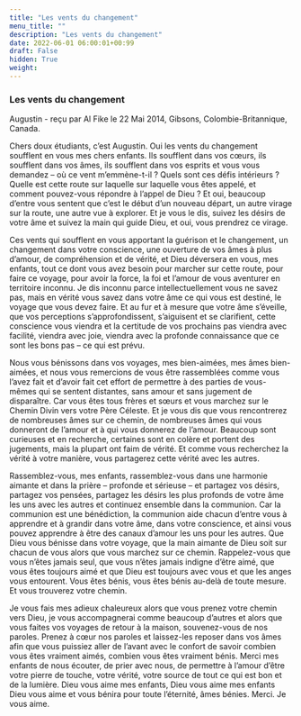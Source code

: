 ```yaml
---
title: "Les vents du changement"
menu_title: ""
description: "Les vents du changement"
date: 2022-06-01 06:00:01+00:99
draft: False
hidden: True
weight:
---
```

### Les vents du changement

Augustin - reçu par Al Fike le 22 Mai 2014, Gibsons, Colombie-Britannique, Canada.

Chers doux étudiants, c’est Augustin. Oui les vents du changement soufflent en vous mes chers enfants. Ils soufflent dans vos cœurs, ils soufflent dans vos âmes, ils soufflent dans vos esprits et vous vous demandez – où ce vent m’emmène-t-il ? Quels sont ces défis intérieurs ? Quelle est cette route sur laquelle sur laquelle vous êtes appelé, et comment pouvez-vous répondre à l’appel de Dieu ? Et oui, beaucoup d’entre vous sentent que c’est le début d’un nouveau départ, un autre virage sur la route, une autre vue à explorer. Et je vous le dis, suivez les désirs de votre âme et suivez la main qui guide Dieu, et oui, vous prendrez ce virage.

Ces vents qui soufflent en vous apportant la guérison et le changement, un changement dans votre conscience, une ouverture de vos âmes à plus d’amour, de compréhension et de vérité, et Dieu déversera en vous, mes enfants, tout ce dont vous avez besoin pour marcher sur cette route, pour faire ce voyage, pour avoir la force, la foi et l’amour de vous aventurer en territoire inconnu. Je dis inconnu parce intellectuellement vous ne savez pas, mais en vérité vous savez dans votre âme ce qui vous est destiné, le voyage que vous devez faire. Et au fur et à mesure que votre âme s’éveille, que vos perceptions s’approfondissent, s’aiguisent et se clarifient, cette conscience vous viendra et la certitude de vos prochains pas viendra avec facilité, viendra avec joie, viendra avec la profonde connaissance que ce sont les bons pas – ce qui est prévu.

Nous vous bénissons dans vos voyages, mes bien-aimées, mes âmes bien-aimées, et nous vous remercions de vous être rassemblées comme vous l’avez fait et d’avoir fait cet effort de permettre à des parties de vous-mêmes qui se sentent distantes, sans amour et sans jugement de disparaître. Car vous êtes tous frères et sœurs et vous marchez sur le Chemin Divin vers votre Père Céleste. Et je vous dis que vous rencontrerez de nombreuses âmes sur ce chemin, de nombreuses âmes qui vous donneront de l’amour et à qui vous donnerez de l’amour. Beaucoup sont curieuses et en recherche, certaines sont en colère et portent des jugements, mais la plupart ont faim de vérité. Et comme vous recherchez la vérité à votre manière, vous partagerez cette vérité avec les autres.

Rassemblez-vous, mes enfants, rassemblez-vous dans une harmonie aimante et dans la prière – profonde et sérieuse – et partagez vos désirs, partagez vos pensées, partagez les désirs les plus profonds de votre âme les uns avec les autres et continuez ensemble dans la communion. Car la communion est une bénédiction, la communion aide chacun d’entre vous à apprendre et à grandir dans votre âme, dans votre conscience, et ainsi vous pouvez apprendre à être des canaux d’amour les uns pour les autres. Que Dieu vous bénisse dans votre voyage, que la main aimante de Dieu soit sur chacun de vous alors que vous marchez sur ce chemin. Rappelez-vous que vous n’êtes jamais seul, que vous n’êtes jamais indigne d’être aimé, que vous êtes toujours aimé et que Dieu est toujours avec vous et que les anges vous entourent. Vous êtes bénis, vous êtes bénis au-delà de toute mesure. Et vous trouverez votre chemin.

Je vous fais mes adieux chaleureux alors que vous prenez votre chemin vers Dieu, je vous accompagnerai comme beaucoup d’autres et alors que vous faites vos voyages de retour à la maison, souvenez-vous de nos paroles. Prenez à cœur nos paroles et laissez-les reposer dans vos âmes afin que vous puissiez aller de l’avant avec le confort de savoir combien vous êtes vraiment aimés, combien vous êtes vraiment bénis. Merci mes enfants de nous écouter, de prier avec nous, de permettre à l’amour d’être votre pierre de touche, votre vérité, votre source de tout ce qui est bon et de la lumière. Dieu vous aime mes enfants, Dieu vous aime mes enfants Dieu vous aime et vous bénira pour toute l’éternité, âmes bénies. Merci. Je vous aime.
